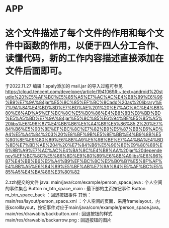 # APP
# 这个文件描述了每个文件的作用和每个文件中函数的作用，以便于四人分工合作、读懂代码，新的工作内容描述直接添加在文件后面即可。


于2022.11.27 编辑 
1.spaly添加的 mail.jar 的导入过程可参见 https://cloud.tencent.com/developer/article/1941069#:~:text=android%20studio%20%E5%AF%BC%E5%85%A5%E7%AC%AC%E4%B8%89%E6%96%B9%E7%9A%84jar%E5%8C%85%EF%BC%8Cadd%20as%20library%E7%9A%84%E4%BD%8D%E7%BD%AE%201%20%E7%AC%AC%E4%B8%80%E6%AD%A5%EF%BC%8C%E5%B0%86%E4%B8%8B%E8%BD%BD%E5%A5%BD%E7%9A%84jar%E5%8C%85%E6%94%BE%E5%85%A5%20libs%E6%96%87%E4%BB%B6%E5%A4%B9%E5%86%85,2%20%E7%84%B6%E5%90%8E%EF%BC%8C%E7%82%B9%E5%87%BB%E6%AD%A4%E5%A4%84%203%20%E8%BF%9B%E5%8E%BB%E4%B9%8B%E5%90%8E%E9%80%89%E6%8B%A9%E5%9B%BE%E7%A4%BA%E4%BD%8D%E7%BD%AE%204%20%E7%84%B6%E5%90%8E%E9%80%89%E6%8B%A9%E7%AC%AC%E4%BA%8C%E4%B8%AA%20jar%20dependency%EF%BC%8C%E5%86%8D%E9%80%89%E6%8B%A9libs%E6%96%87%E4%BB%B6%E5%A4%B9%EF%BC%8C%E5%B0%B1%E5%8F%AF%E4%BB%A5%E6%84%89%E5%BF%AB%E7%9A%84%E5%AF%BC%E5%85%A5%E4%BA%86%E3%80%82  

2.zzh提交的文件 
java: 
  main/java/com/example/person_space.java : 个人空间的事件集合 
      Button m_btn_space_main : 最下部的主页按钮事件 
      Button m_btn_space_back ：回退按钮事件 
其他： 
  main/res/layout/person_space.xml ：个人空间的页面，采用framelayout，内嵌scrolllayout，按钮事件对应于main/java/com/example/person_space.java。 
  main/res/drawable/backbutton.xml : 回退按钮的样式 
  main/res/drawable/backarrow.png  : 回退按钮的图片 
  
  
  
